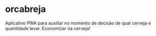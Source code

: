 # orcabreja
Aplicativo PWA para auxiliar no momento de decisão de qual cerveja e quantidade levar. Economizar na cerveja!
